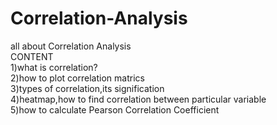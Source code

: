 # Correlation-Analysis
all about Correlation Analysis  <br />
CONTENT  <br />
1)what is correlation?  <br />
2)how to plot correlation matrics <br />
3)types of correlation,its signification <br />
4)heatmap,how to find correlation between particular variable  <br />
5)how to calculate Pearson Correlation Coefficient  <br />
